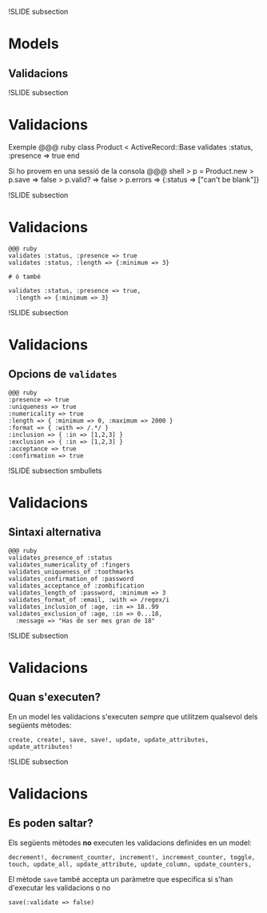 !SLIDE subsection
# Models
## Validacions

!SLIDE subsection
# Validacions

Exemple
    @@@ ruby
    class Product < ActiveRecord::Base
      validates :status, :presence => true
    end

Si ho provem en una sessió de la consola
    @@@ shell
    > p = Product.new
    > p.save
    => false
    > p.valid?
    => false
    > p.errors
    => {:status => ["can't be blank"]}

!SLIDE subsection
# Validacions

    @@@ ruby
    validates :status, :presence => true
    validates :status, :length => {:minimum => 3}

    # ó també

    validates :status, :presence => true,
      :length => {:minimum => 3}

!SLIDE subsection
# Validacions
## Opcions de `validates`

    @@@ ruby
    :presence => true
    :uniqueness => true
    :numericality => true
    :length => { :minimum => 0, :maximum => 2000 }
    :format => { :with => /.*/ }
    :inclusion => { :in => [1,2,3] }
    :exclusion => { :in => [1,2,3] }
    :acceptance => true
    :confirmation => true

!SLIDE subsection smbullets
# Validacions
## Sintaxi alternativa

    @@@ ruby
    validates_presence_of :status
    validates_numericality_of :fingers
    validates_uniqueness_of :toothmarks
    validates_confirmation_of :password
    validates_acceptance_of :zombification
    validates_length_of :password, :minimum => 3
    validates_format_of :email, :with => /regex/i
    validates_inclusion_of :age, :in => 18..99
    validates_exclusion_of :age, :in => 0...18,
      :message => "Has de ser mes gran de 18"

!SLIDE subsection
# Validacions
## Quan s'executen?

En un model les validacions s'executen *sempre* que utilitzem qualsevol
dels següents mètodes:

`create,
create!,
save,
save!,
update,
update_attributes,
update_attributes!`

!SLIDE subsection
# Validacions
## Es poden saltar?

Els següents mètodes **no** executen les validacions definides en un model:

`decrement!,
decrement_counter,
increment!,
increment_counter,
toggle,
touch,
update_all,
update_attribute,
update_column,
update_counters,
`

El mètode `save` també accepta un paràmetre que especifica si s'han d'executar
les validacions o no

`save(:validate => false)`
